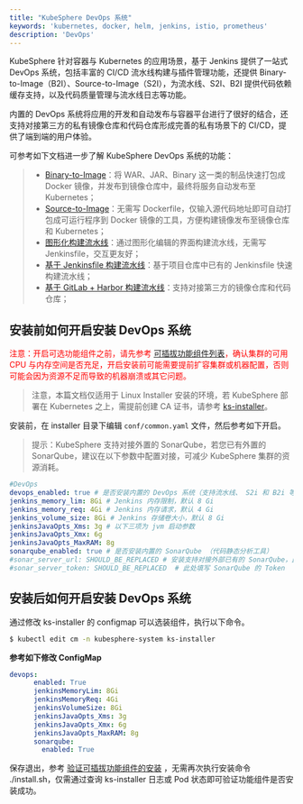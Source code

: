 ```yaml
---
title: "KubeSphere DevOps 系统"
keywords: 'kubernetes, docker, helm, jenkins, istio, prometheus'
description: 'DevOps'
---
```


KubeSphere 针对容器与 Kubernetes 的应用场景，基于 Jenkins 提供了一站式 DevOps 系统，包括丰富的 CI/CD 流水线构建与插件管理功能，还提供 Binary-to-Image（B2I）、Source-to-Image（S2I），为流水线、S2I、B2I 提供代码依赖缓存支持，以及代码质量管理与流水线日志等功能。

内置的 DevOps 系统将应用的开发和自动发布与容器平台进行了很好的结合，还支持对接第三方的私有镜像仓库和代码仓库形成完善的私有场景下的 CI/CD，提供了端到端的用户体验。

可参考如下文档进一步了解 KubeSphere DevOps 系统的功能：

> - [Binary-to-Image](../../quick-start/b2i-war)：将 WAR、JAR、Binary 这一类的制品快速打包成 Docker 镜像，并发布到镜像仓库中，最终将服务自动发布至 Kubernetes；
> - [Source-to-Image](../../quick-start/source-to-image)：无需写 Dockerfile，仅输入源代码地址即可自动打包成可运行程序到 Docker 镜像的工具，方便构建镜像发布至镜像仓库和 Kubernetes；
> - [图形化构建流水线](../../quick-start/jenkinsfile-out-of-scm)：通过图形化编辑的界面构建流水线，无需写 Jenkinsfile，交互更友好；
> - [基于 Jenkinsfile 构建流水线](../../quick-start/devops-online)：基于项目仓库中已有的 Jenkinsfile 快速构建流水线；
> - [基于 GitLab + Harbor 构建流水线](../../harbor-gitlab-devops-offline)：支持对接第三方的镜像仓库和代码仓库；

## 安装前如何开启安装 DevOps 系统

<font color=red> 注意：开启可选功能组件之前，请先参考 [可插拔功能组件列表](../../installation/intro/#可插拔功能组件列表)，确认集群的可用 CPU 与内存空间是否充足，开启安装前可能需要提前扩容集群或机器配置，否则可能会因为资源不足而导致的机器崩溃或其它问题。</font>

> 注意，本篇文档仅适用于 Linux Installer 安装的环境，若 KubeSphere 部署在 Kubernetes 之上，需提前创建 CA 证书，请参考 [ks-installer](https://github.com/kubesphere/ks-installer)。

安装前，在 installer 目录下编辑 `conf/common.yaml` 文件，然后参考如下开启。

> 提示：KubeSphere 支持对接外置的 SonarQube，若您已有外置的 SonarQube，建议在以下参数中配置对接，可减少 KubeSphere 集群的资源消耗。

```yaml
#DevOps
devops_enabled: true # 是否安装内置的 DevOps 系统（支持流水线、 S2i 和 B2i 等功能），若机器配置充裕建议安装
jenkins_memory_lim: 8Gi # Jenkins 内存限制，默认 8 Gi
jenkins_memory_req: 4Gi # Jenkins 内存请求，默认 4 Gi
jenkins_volume_size: 8Gi # Jenkins 存储卷大小，默认 8 Gi
jenkinsJavaOpts_Xms: 3g # 以下三项为 jvm 启动参数
jenkinsJavaOpts_Xmx: 6g
jenkinsJavaOpts_MaxRAM: 8g
sonarqube_enabled: true # 是否安装内置的 SonarQube （代码静态分析工具）
#sonar_server_url: SHOULD_BE_REPLACED # 安装支持对接外部已有的 SonarQube，此处填写 SonarQube 服务的地址
#sonar_server_token: SHOULD_BE_REPLACED  # 此处填写 SonarQube 的 Token
```

## 安装后如何开启安装 DevOps 系统

通过修改 ks-installer 的 configmap 可以选装组件，执行以下命令。

```bash
$ kubectl edit cm -n kubesphere-system ks-installer
```

**参考如下修改 ConfigMap**

```yaml
devops:
      enabled: True
      jenkinsMemoryLim: 8Gi
      jenkinsMemoryReq: 4Gi
      jenkinsVolumeSize: 8Gi
      jenkinsJavaOpts_Xms: 3g
      jenkinsJavaOpts_Xmx: 6g
      jenkinsJavaOpts_MaxRAM: 8g
      sonarqube:
        enabled: True
```

保存退出，参考 [验证可插拔功能组件的安装](../verify-components) ，无需再次执行安装命令 ./install.sh，仅需通过查询 ks-installer 日志或 Pod 状态即可验证功能组件是否安装成功。
